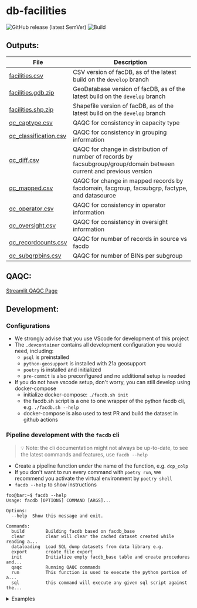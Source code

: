 # db-facilities
![GitHub release (latest SemVer)](https://img.shields.io/github/v/release/NYCPlanning/db-facilities?label=version)
![Build](https://github.com/NYCPlanning/db-facilities/workflows/Build/badge.svg)

## Outputs:
| File | Description |
| ---- | ----------- |
| [facilities.csv](https://edm-publishing.nyc3.digitaloceanspaces.com/db-facilities/develop/latest/output/facilities.csv) | CSV version of facDB, as of the latest build on the `develop` branch |
| [facilities.gdb.zip](https://edm-publishing.nyc3.digitaloceanspaces.com/db-facilities/develop/latest/output/facilities.gdb.zip) | GeoDatabase version of facDB, as of the latest build on the `develop` branch |
| [facilities.shp.zip](https://edm-publishing.nyc3.digitaloceanspaces.com/db-facilities/develop/latest/output/facilities.shp.zip) | Shapefile version of facDB, as of the latest build on the `develop` branch |
| [qc_captype.csv](https://edm-publishing.nyc3.digitaloceanspaces.com/db-facilities/develop/latest/output/qc_captype.csv) | QAQC for consistency in capacity type |
| [qc_classification.csv](https://edm-publishing.nyc3.digitaloceanspaces.com/db-facilities/develop/latest/output/qc_classification.csv) | QAQC for consistency in grouping information |
| [qc_diff.csv](https://edm-publishing.nyc3.digitaloceanspaces.com/db-facilities/develop/latest/output/qc_diff.csv) | QAQC for change in distribution of number of records by facsubgroup/group/domain between current and previous version |
| [qc_mapped.csv](https://edm-publishing.nyc3.digitaloceanspaces.com/db-facilities/develop/latest/output/qc_mapped.csv) | QAQC for change in mapped records by facdomain, facgroup, facsubgrp, factype, and datasource |
| [qc_operator.csv](https://edm-publishing.nyc3.digitaloceanspaces.com/db-facilities/develop/latest/output/qc_operator.csv) | QAQC for consistency in operator information |
| [qc_oversight.csv](https://edm-publishing.nyc3.digitaloceanspaces.com/db-facilities/develop/latest/output/qc_oversight.csv) | QAQC for consistency in oversight information |
| [qc_recordcounts.csv](https://edm-publishing.nyc3.digitaloceanspaces.com/db-facilities/develop/latest/output/qc_recordcounts.csv) | QAQC for number of records in source vs facdb |
| [qc_subgrpbins.csv](https://edm-publishing.nyc3.digitaloceanspaces.com/db-facilities/develop/latest/output/qc_subgrpbins.csv) | QAQC for number of BINs per subgroup |

## QAQC:
[Streamlit QAQC Page](https://edm-data-engineering.nycplanningdigital.com/?page=Facilities+DB)

## Development:
### Configurations
- We strongly advise that you use VScode for development of this project
- The `.devcontainer` contains all development configuration you would need, including:
    - `psql` is preinstalled
    - `python-geosupport` is installed with 21a geosupport
    - `poetry` is installed and initialized
    - `pre-commit` is also preconfigured and no additional setup is needed
- If you do not have vscode setup, don't worry, you can still develop using docker-compose
    - initialize docker-compose: `./facdb.sh init`
    - the facdb.sh script is a one to one wrapper of the python facdb cli, e.g. `./facdb.sh --help`
    - docker-compose is also used to test PR and build the dataset in github actions

### Pipeline development with the `facdb` cli
>💡 Note: the cli documentation might not always be up-to-date, to see the latest commands and features, use `facdb --help`

- Create a pipeline function under the name of the function, e.g. `dcp_colp`
- If you don't want to run every command with `poetry run`, we recommend you activate the virtual environment by `poetry shell`
- `facdb --help` to show instructions
```console
foo@bar:~$ facdb --help
Usage: facdb [OPTIONS] COMMAND [ARGS]...

Options:
  --help  Show this message and exit.

Commands:
  build        Building facdb based on facdb_base
  clear        clear will clear the cached dataset created while reading a...
  dataloading  Load SQL dump datasets from data library e.g.
  export       create file export
  init         Initialize empty facdb_base table and create procedures and...
  qaqc         Running QAQC commands
  run          This function is used to execute the python portion of a...
  sql          this command will execute any given sql script against the...
```
<details><summary>Examples</summary>
    
- `facdb init` initialization of the database with `facdb_base`, functions and stored procedures
- `facdb dataloading` load supplementry datasets from data-library (e.g. `dcp_mappluto`, `doitt_buildingcentroids`)
- `facdb run`
    - `facdb run -n nysed_activeinstitutions` to execute both the python and sql part specified in `datasets.yml`
    - `facdb run -n nysed_activeinstitutions --python` to execute the python part only
    - `facdb run -n nysed_activeinstitutions --sql` to execute the sql part only
    - `facdb run -n nysed_activeinstitutions --python --sql` is the same as `facdb run -n nysed_activeinstitutions`
    - `facdb run --all` to run all available data piplines defined in `datasets.yml`
- `facdb sql`
    - `facdb sql -f facdb/sql/dcp_colp.sql` to execute one script
    - `facdb sql -f facdb/sql/dcp_colp.sql -f some/other/script.sql` to execute multiple scripts
- `facdb clear`
    - `facdb clear -n nysed_activeinstitutions` to clear cache for nysed_activeinstitutions
    - `facdb clear --all` to clear all cache for all datasets
- `facdb build` build facdb from loaded source tables and produce QAQC tables
    
</details>
